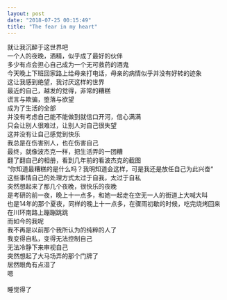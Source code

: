 ```yaml
---
layout: post
date: "2018-07-25 00:15:49"
title: "The fear in my heart"
---
```


就让我沉醉于这世界吧  
一个人的夜晚，酒精，似乎成了最好的伙伴  
多少有点会担心自己成为一个无可救药的酒鬼  
今天晚上下班回家路上给母亲打电话，母亲的病情似乎并没有好转的迹象  
这让我感到绝望，我讨厌这样的世界  
最近的自己，越发的觉得，非常的糟糕  
谎言与欺骗，堕落与欲望  
成为了生活的全部  
并没有考虑自己能不能做到就信口开河，信心满满  
只会让别人很难过，让别人对自己很失望  
这并没有让自己感觉到快乐  
我总是在伤害别人，也在伤害自己  
最终，就像波杰克一样，把生活弄的一团糟  
翻了翻自己的相册，看到几年前的看波杰克的截图  
“你知道最糟糕的是什么吗？我明知道会这样，可是我还是放任自己为此兴奋“  
这些事情自己的处理方式太过于自我，太过于自私  
突然想起来了那几个夜晚，很快乐的夜晚  
是考研的前一夜，晚上十一点多，和她一起走在空无一人的街道上大喊大叫  
也是14年的那个夏夜，同样的晚上十一点多，在骤雨初歇的时候，吃完烧烤回来在川环南路上蹦蹦跳跳  
而如今的我呢  
我不再是以前那个我所认为的纯粹的人了  
我变得自私，变得无法控制自己  
无法冷静下来审视自己  
突然想起了大马场弄的那个门牌了  
居然眼角有点湿了  
嗯  
<br>
睡觉得了  
